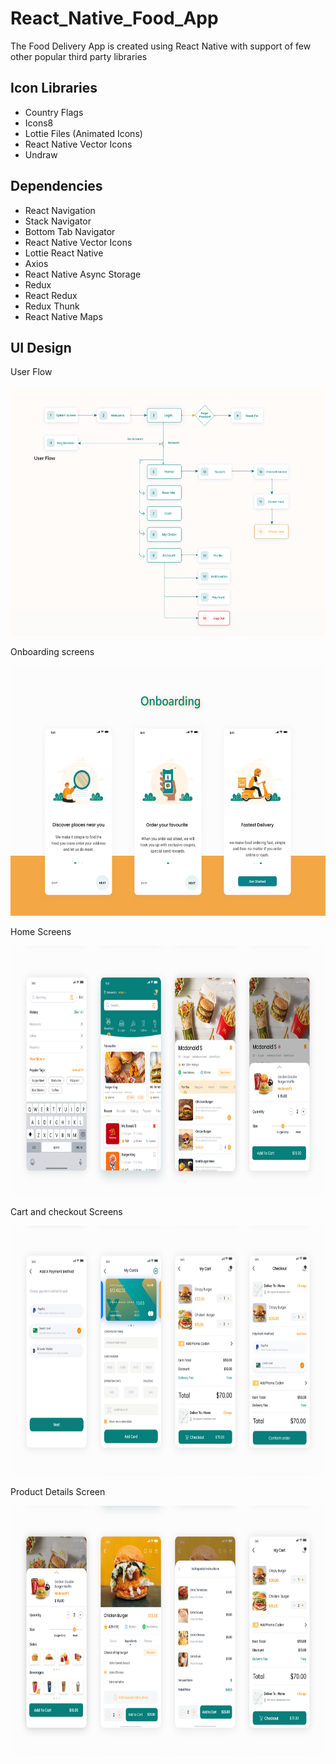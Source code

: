 # React_Native_Food_App
The Food Delivery App is created using React Native with support of few other popular third party libraries

## Icon Libraries
 * Country Flags
 * Icons8
 * Lottie Files (Animated Icons)
 * React Native Vector Icons
 * Undraw

## Dependencies

 * React Navigation
 * Stack Navigator
 * Bottom Tab Navigator
 * React Native Vector Icons
 * Lottie React Native
 * Axios
 * React Native Async Storage
 * Redux
 * React Redux
 * Redux Thunk
 * React Native Maps

## UI Design
User Flow

<img
  src="https://github.com/Lilkizarmie/React_Native_Food_App/blob/codeverse/mockup-design/userflow.png"
  alt="Alt text"
  title="Optional title"
  style="display: inline-block; margin: 0 auto; width: 600px; height: 400px">
  
  Onboarding screens
  
<img
  src="https://github.com/Lilkizarmie/React_Native_Food_App/blob/codeverse/mockup-design/Onboarding.png"
  alt="Alt text"
  title="Optional title"
  style="display: inline-block; margin: 0 auto; width: 600px; height: 400px">
  
  Home Screens
  
  <img
  src="https://github.com/Lilkizarmie/React_Native_Food_App/blob/codeverse/mockup-design/home_screen.png"
  alt="Alt text"
  title="Optional title"
  style="display: inline-block; margin: 0 auto; width: 600px; height: 400px">
  
  Cart and checkout Screens
  
  <img
  src="https://github.com/Lilkizarmie/React_Native_Food_App/blob/codeverse/mockup-design/carttocheckout.png"
  alt="Alt text"
  title="Optional title"
  style="display: inline-block; margin: 0 auto; width: 600px; height: 400px">
  
  Product Details Screen
  
  <img
  src="https://github.com/Lilkizarmie/React_Native_Food_App/blob/codeverse/mockup-design/product_details.png"
  alt="Alt text"
  title="Optional title"
  style="display: inline-block; margin: 0 auto; width: 600px; height: 400px">
  
